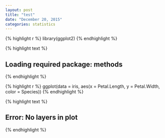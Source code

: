 ```yaml
---
layout: post
title: "test"
date: "December 20, 2015"
categories: statistics
---
```


{% highlight r %}
library(ggplot2)
{% endhighlight %}



{% highlight text %}
## Loading required package: methods
{% endhighlight %}



{% highlight r %}
ggplot(data = iris, aes(x = Petal.Length, y = Petal.Width, color = Species))
{% endhighlight %}



{% highlight text %}
## Error: No layers in plot
{% endhighlight %}

